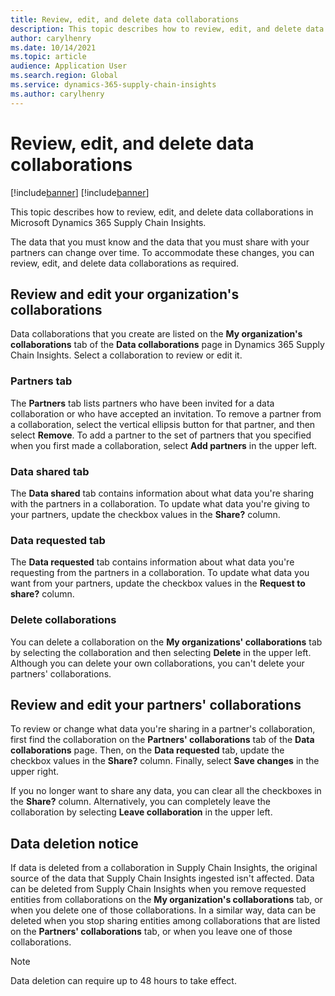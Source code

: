 ```yaml
---
title: Review, edit, and delete data collaborations
description: This topic describes how to review, edit, and delete data collaborations in Microsoft Dynamics 365 Supply Chain Insights.
author: carylhenry
ms.date: 10/14/2021
ms.topic: article
audience: Application User
ms.search.region: Global
ms.service: dynamics-365-supply-chain-insights
ms.author: carylhenry
---
```

# Review, edit, and delete data collaborations

[!include[banner](includes/banner.md)]
[!include[banner](includes/preview-banner.md)]

This topic describes how to review, edit, and delete data collaborations in Microsoft Dynamics 365 Supply Chain Insights.

The data that you must know and the data that you must share with your partners can change over time. To accommodate these changes, you can review, edit, and delete data collaborations as required.

## Review and edit your organization's collaborations

Data collaborations that you create are listed on the **My organization's collaborations** tab of the **Data collaborations** page in Dynamics 365 Supply Chain Insights. Select a collaboration to review or edit it.

### Partners tab

The **Partners** tab lists partners who have been invited for a data collaboration or who have accepted an invitation. To remove a partner from a collaboration, select the vertical ellipsis button for that partner, and then select **Remove**. To add a partner to the set of partners that you specified when you first made a collaboration, select **Add partners** in the upper left.

### Data shared tab

The **Data shared** tab contains information about what data you're sharing with the partners in a collaboration. To update what data you're giving to your partners, update the checkbox values in the **Share?** column.

### Data requested tab

The **Data requested** tab contains information about what data you're requesting from the partners in a collaboration. To update what data you want from your partners, update the checkbox values in the **Request to share?** column.

### Delete collaborations

You can delete a collaboration on the **My organizations' collaborations** tab by selecting the collaboration and then selecting **Delete** in the upper left. Although you can delete your own collaborations, you can't delete your partners' collaborations.

## Review and edit your partners' collaborations

To review or change what data you're sharing in a partner's collaboration, first find the collaboration on the **Partners' collaborations** tab of the **Data collaborations** page. Then, on the **Data requested** tab, update the checkbox values in the **Share?** column. Finally, select **Save changes** in the upper right.

If you no longer want to share any data, you can clear all the checkboxes in the **Share?** column. Alternatively, you can completely leave the collaboration by selecting **Leave collaboration** in the upper left.

## Data deletion notice

If data is deleted from a collaboration in Supply Chain Insights, the original source of the data that Supply Chain Insights ingested isn't affected. Data can be deleted from Supply Chain Insights when you remove requested entities from collaborations on the **My organization's collaborations** tab, or when you delete one of those collaborations. In a similar way, data can be deleted when you stop sharing entities among collaborations that are listed on the **Partners' collaborations** tab, or when you leave one of those collaborations.

> [!NOTE]
> Data deletion can require up to 48 hours to take effect.
